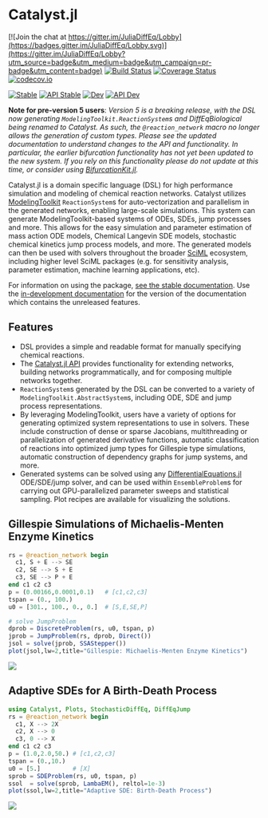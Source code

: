 # Catalyst.jl

[![Join the chat at https://gitter.im/JuliaDiffEq/Lobby](https://badges.gitter.im/JuliaDiffEq/Lobby.svg)](https://gitter.im/JuliaDiffEq/Lobby?utm_source=badge&utm_medium=badge&utm_campaign=pr-badge&utm_content=badge)
[![Build Status](https://travis-ci.com/SciML/Catalyst.jl.svg?branch=master)](https://travis-ci.com/SciML/Catalyst.jl)
[![Coverage Status](https://coveralls.io/repos/github/SciML/Catalyst.jl/badge.svg?branch=master)](https://coveralls.io/github/SciML/Catalyst.jl?branch=master)
[![codecov.io](https://codecov.io/gh/SciML/Catalyst.jl/branch/master/graph/badge.svg)](https://codecov.io/gh/SciML/Catalyst.jl)

<!--- [![Build status](https://ci.appveyor.com/api/projects/status/github/SciML/Catalyst.jl?branch=master&svg=true)](https://ci.appveyor.com/project/ChrisRackauckas/Catalyst-jl/branch/master) --->
[![Stable](https://img.shields.io/badge/docs-stable-blue.svg)](https://catalyst.sciml.ai/stable/)
[![API Stable](https://img.shields.io/badge/API-stable-blue.svg)](https://catalyst.sciml.ai/stable/api/catalyst_api/)
[![Dev](https://img.shields.io/badge/docs-dev-blue.svg)](https://catalyst.sciml.ai/dev/)
[![API Dev](https://img.shields.io/badge/API-dev-blue.svg)](https://catalyst.sciml.ai/dev/api/catalyst_api/)

**Note for pre-version 5 users**: *Version 5 is a breaking release, with the DSL
now generating `ModelingToolkit.ReactionSystem`s and DiffEqBiological being
renamed to Catalyst.  As such, the `@reaction_network` macro no longer allows
the generation of custom types. Please see the updated documentation to
understand changes to the API and functionality. In particular, the earlier
bifurcation functionality has not yet been updated to the new system. If you
rely on this functionality please do not update at this time, or consider using
[BifurcationKit.jl](https://github.com/rveltz/BifurcationKit.jl).*

Catalyst.jl is a domain specific language (DSL) for high performance
simulation and modeling of chemical reaction networks. Catalyst utilizes
[ModelingToolkit](https://github.com/SciML/ModelingToolkit.jl)
`ReactionSystem`s for auto-vectorization and parallelism in the
generated networks, enabling large-scale simulations. This system
can generate ModelingToolkit-based systems of ODEs, SDEs, jump processes
and more. This allows for the easy simulation and parameter estimation
of mass action ODE models, Chemical Langevin SDE models,
stochastic chemical kinetics jump process models, and more.
The generated models can then be used with solvers throughout the broader
[SciML](https://sciml.ai) ecosystem, including higher level SciML
packages (e.g. for sensitivity analysis, parameter estimation,
machine learning applications, etc).

For information on using the package,
[see the stable documentation](https://catalyst.sciml.ai/stable/). Use the
[in-development documentation](https://catalyst.sciml.ai/dev/) for the version of
the documentation which contains the unreleased features.

## Features

- DSL provides a simple and readable format for manually specifying chemical reactions.
- The [Catalyst.jl API](@ref) provides functionality for extending networks, building networks programmatically, and for composing multiple networks together.
- `ReactionSystem`s generated by the DSL can be converted to a variety of `ModelingToolkit.AbstractSystem`s, including ODE, SDE and jump process representations.
- By leveraging ModelingToolkit, users have a variety of options for generating optimized system representations to use in solvers. These include construction of dense or sparse Jacobians, multithreading or parallelization of generated derivative functions, automatic classification of reactions into optimized jump types for Gillespie type simulations, automatic construction of dependency graphs for jump systems, and more.
- Generated systems can be solved using any [DifferentialEquations.jl](https://github.com/SciML/DifferentialEquations.jl) ODE/SDE/jump solver, and can be used within `EnsembleProblem`s for carrying out GPU-parallelized parameter sweeps and statistical sampling. Plot recipes are available for visualizing the solutions.

## Gillespie Simulations of Michaelis-Menten Enzyme Kinetics

```julia
rs = @reaction_network begin
  c1, S + E --> SE
  c2, SE --> S + E
  c3, SE --> P + E
end c1 c2 c3
p = (0.00166,0.0001,0.1)   # [c1,c2,c3]
tspan = (0., 100.)
u0 = [301., 100., 0., 0.]  # [S,E,SE,P]

# solve JumpProblem
dprob = DiscreteProblem(rs, u0, tspan, p)
jprob = JumpProblem(rs, dprob, Direct())
jsol = solve(jprob, SSAStepper())
plot(jsol,lw=2,title="Gillespie: Michaelis-Menten Enzyme Kinetics")
```

![](https://user-images.githubusercontent.com/1814174/87864114-3bf9dd00-c932-11ea-83a0-58f38aee8bfb.png)

## Adaptive SDEs for A Birth-Death Process

```julia
using Catalyst, Plots, StochasticDiffEq, DiffEqJump
rs = @reaction_network begin
  c1, X --> 2X
  c2, X --> 0
  c3, 0 --> X
end c1 c2 c3
p = (1.0,2.0,50.) # [c1,c2,c3]
tspan = (0.,10.)
u0 = [5.]         # [X]
sprob = SDEProblem(rs, u0, tspan, p)
ssol  = solve(sprob, LambaEM(), reltol=1e-3)
plot(ssol,lw=2,title="Adaptive SDE: Birth-Death Process")
```

![](https://user-images.githubusercontent.com/1814174/87864113-3bf9dd00-c932-11ea-8275-f903eef90b91.png)

